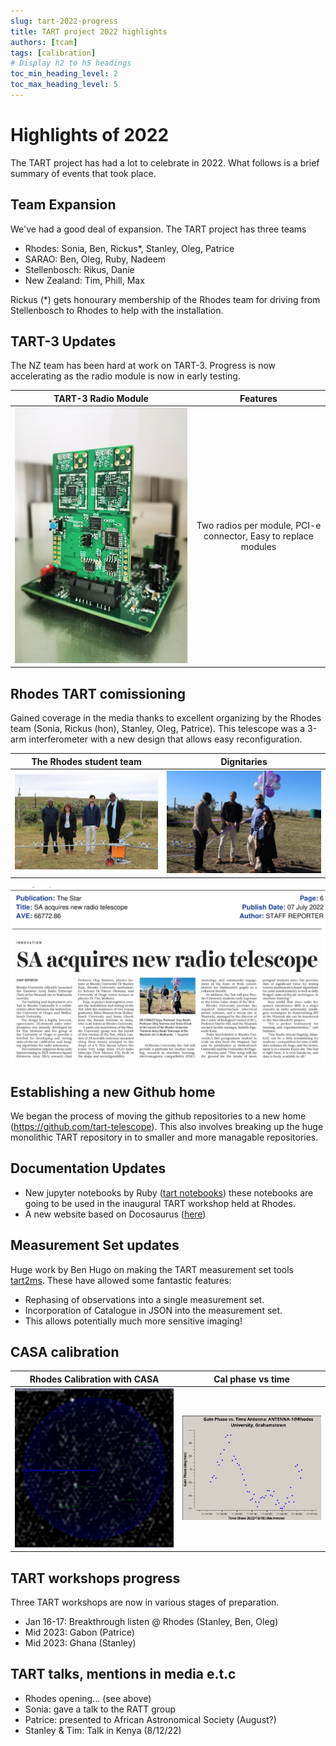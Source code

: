```yaml
---
slug: tart-2022-progress
title: TART project 2022 highlights
authors: [tcam]
tags: [calibration]
# Display h2 to h5 headings
toc_min_heading_level: 2
toc_max_heading_level: 5
---
```


# Highlights of 2022

The TART project has had a lot to celebrate in 2022. What follows is a brief summary of events that took place.

<!-- truncate -->
## Team Expansion

We've had a good deal of expansion. The TART project has three teams

* Rhodes: Sonia, Ben, Rickus*, Stanley, Oleg, Patrice
* SARAO: Ben, Oleg, Ruby, Nadeem
* Stellenbosch: Rikus, Danie
* New Zealand: Tim, Phill, Max

Rickus (*) gets honourary membership of the Rhodes team for driving from Stellenbosch to Rhodes to help with the installation.

## TART-3 Updates

The NZ team has been hard at work on TART-3. Progress is now accelerating as the radio module is now in early testing.

TART-3 Radio Module             |  Features 
:-------------------------:|:-------------------------:
![TART-3 Radio Module](./tart3.jpg)  | Two radios per module, PCI-e connector, Easy to replace modules

## Rhodes TART comissioning

Gained coverage in the media thanks to excellent organizing by the Rhodes team (Sonia, Rickus (hon), Stanley, Oleg, Patrice). This telescope was a 3-arm interferometer with a new design that allows easy reconfiguration.

The Rhodes student team             |  Dignitaries
:-------------------------:|:-------------------------:
![](./opening_ceremony.jpg)  |  ![](./opening_ceremony2.jpg)
![Rhodes Opening Newspaper Clip](./TART_Rhodes_news.png)

## Establishing a new Github home

We began the process of moving the github repositories to a new home (https://github.com/tart-telescope). This also involves breaking up the huge monolithic TART repository in to smaller and more managable repositories.

## Documentation Updates

- New jupyter notebooks by Ruby ([tart notebooks](https://github.com/tart-telescope/notebooks)) these notebooks are going to be used in the inaugural TART workshop held at Rhodes.
- A new website based on Docosaurus  ([here](https://tart.elec.ac.nz/tart_website/))

## Measurement Set updates

Huge work by Ben Hugo on making the TART measurement set tools [tart2ms](https://github.com/tart-telescope/tart2ms). These have allowed some fantastic features:

* Rephasing of observations into a single measurement set.
* Incorporation of Catalogue in JSON into the measurement set.
* This allows potentially much more sensitive imaging!

## CASA calibration

Rhodes Calibration with CASA             |  Cal phase vs time
:-------------------------:|:-------------------------:
![](./rhodes_cal_results.png)  |  ![](./rhodes_gain_vs_t.jpg)

## TART workshops progress

Three TART workshops are now in various stages of preparation. 

* Jan 16-17: Breakthrough listen @ Rhodes (Stanley, Ben, Oleg)
* Mid 2023: Gabon (Patrice)
* Mid 2023: Ghana (Stanley)

## TART talks, mentions in media e.t.c

* Rhodes opening... (see above)
* Sonia: gave a talk to the RATT group
* Patrice: presented to African Astronomical Society (August?)
* Stanley & Tim: Talk in Kenya (8/12/22)
